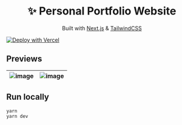 <div align="center">
  <h1 align="center">✨ Personal Portfolio Website</h1>

Built with [Next.js](https://nextjs.org/) & [TailwindCSS](https://tailwindcss.com/)
</div>

[![Deploy with Vercel](https://vercel.com/button)](https://vercel.com/new/clone?repository-url=https%3A%2F%2Fgithub.com%2Fmshahanwaz%2Fportfolio)

## Previews

| ![image](https://github.com/mshahanwaz/portfolio/assets/57594421/2d89d40e-d776-4171-ad08-e88944bdf1e7) | ![image](https://github.com/mshahanwaz/portfolio/assets/57594421/0330fc58-0f1a-49c8-9184-39ca4e6cb7ab) |
|-|-|

## Run locally

```console
yarn
yarn dev
```
